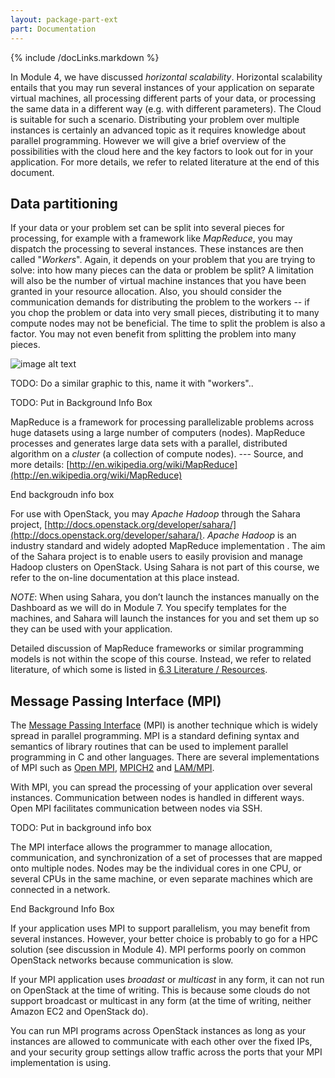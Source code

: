 ```yaml
---
layout: package-part-ext
part: Documentation
---
```

{% include /docLinks.markdown %}


In Module 4, we have discussed *horizontal scalability*. Horizontal scalability entails that you may run several instances of your application on separate virtual machines, all processing different parts of your data, or processing the same data in a different way (e.g. with different parameters). The Cloud is suitable for such a scenario. Distributing your problem over multiple instances is certainly an advanced topic as it requires knowledge about parallel programming. However we will give a brief overview of the possibilities with the cloud here and the key factors to look out for in your application. For more details, we refer to related literature at the end of this document.

## Data partitioning

If your data or your problem set can be split into several pieces for processing, for example with a framework like *MapReduce*, you may dispatch the processing to several instances. These instances are then called "*Workers*". Again, it depends on your problem that you are trying to solve: into how many pieces can the data or problem be split? A limitation will also be the number of virtual machine instances that you have been granted in your resource allocation. Also, you should consider the communication demands for distributing the problem to the workers -- if you chop the problem or data into very small pieces, distributing it to many compute nodes may not be beneficial. The time to split the problem is also a factor. You may not even benefit from splitting the problem into many pieces.

![image alt text](image_1.png)

TODO: Do a similar graphic to this, name it with "workers"..

TODO: Put in Background Info Box

MapReduce is a framework for processing parallelizable problems across huge datasets using a large number of computers (nodes).  MapReduce processes and generates large data sets with a parallel, distributed algorithm on a *cluster* (a collection of compute nodes). --- Source, and more details: [http://en.wikipedia.org/wiki/MapReduce](http://en.wikipedia.org/wiki/MapReduce)

End backgroudn info box

For use with OpenStack, you may *Apache Hadoop* through the Sahara project, [http://docs.openstack.org/developer/sahara/](http://docs.openstack.org/developer/sahara/). *Apache Hadoop* is an industry standard and widely adopted MapReduce implementation . The aim of the Sahara project is to enable users to easily provision and manage Hadoop clusters on OpenStack. Using Sahara is not part of this course, we refer to the on-line documentation at this place instead.

*NOTE*: When using Sahara, you don’t launch the instances manually on the Dashboard as we will do in Module 7. You specify templates for the machines, and Sahara will launch the instances for you and set them up so they can be used with your application.

Detailed discussion of MapReduce frameworks or similar programming  models is not within the scope of this course. Instead, we refer to related literature, of which some is listed in [6.3 Literature / Resources](#heading=h.7oyxoxndrq25).

## Message Passing Interface (MPI)

The [Message Passing Interface](http://en.wikipedia.org/wiki/Message_Passing_Interface) (MPI) is another technique which is widely spread in parallel programming. MPI is a standard defining syntax and semantics of library routines that can be used to implement parallel programming in C and other languages. There are several implementations of MPI such as [Open MPI](http://www.open-mpi.org/), [MPICH2](http://www.mcs.anl.gov/research/projects/mpich2/) and [LAM/MPI](http://www.lam-mpi.org/). 

With MPI, you can spread the processing of your application over several instances. Communication between nodes is handled in different ways. Open MPI facilitates communication between nodes via SSH.

TODO: Put in background info box

The MPI interface allows the programmer to manage allocation, communication, and synchronization of a set of processes that are mapped onto multiple nodes. Nodes may be the individual cores in one CPU, or several CPUs in the same machine, or even separate machines which are connected in a network. 

End Background Info Box

If your application uses MPI to support parallelism, you may benefit from several instances. However, your better choice is probably to go for a HPC solution (see discussion in Module 4). MPI performs poorly on common OpenStack networks because communication is slow. 

If your MPI application uses *broadast* or *multicast* in any form, it can not run on OpenStack at the time of writing. This is because some clouds do not support broadcast or multicast in any form (at the time of writing, neither Amazon EC2 and OpenStack do).[ ](http://blogs.cisco.com/datacenter/investigating-openstacks-multicast-capabilities-part-1-of-3)

You can run MPI programs across OpenStack instances as long as your instances are allowed to communicate with each other over the fixed IPs, and your security group settings allow traffic across the ports that your MPI implementation is using.


